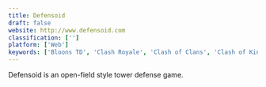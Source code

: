 ```yaml
---
title: Defensoid
draft: false 
website: http://www.defensoid.com
classification: ['']
platform: ['Web']
keywords: ['Bloons TD', 'Clash Royale', 'Clash of Clans', 'Clash of Kings', 'Defend Your Motti', 'DomiNations', 'Fieldrunners', 'Fieldrunners Attack', 'Genetic Invasion', 'HexDefense', 'Innotoria Tower Defense', 'Kingdom Rush', 'Pheugo', 'Robo Defense', 'Royal Revolt', 'Sol Survivor', 'Summoners War', 'Tower Duel', 'TowerMadness', 'Towers of Oz']
---
```

Defensoid is an open-field style tower defense game.